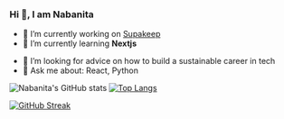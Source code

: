 ### Hi 👋, I am Nabanita

<!--
**nabanita-sarkar/nabanita-sarkar** is a ✨ _special_ ✨ repository because its `README.md` (this file) appears on your GitHub profile.

Here are some ideas to get you started:
-->
- 🔭 I’m currently working on [Supakeep](https://github.com/nabanita-sarkar/supakeep)
- 🌱 I’m currently learning **Nextjs**
<!-- - 👯 I’m looking to collaborate on ... -->
- 🤔 I’m looking for advice on how to build a sustainable career in tech
- 💬 Ask me about: React, Python 
<!-- - 📫 How to reach me: ...
- 😄 Pronouns: ...
- ⚡ Fun fact: ... -->


<!-- I'm a final year Electronics & Communication engineering undergrad, based in West Bengal, India.

I enjoy building beautiful and performant websites so that end users can get top class experience. Aside from building websites, I am profient in Mathematical Computation using Python.-->

![Nabanita's GitHub stats](https://github-readme-stats.vercel.app/api?username=nabanita-sarkar&show_icons=true&count_private=true&theme=default) [![Top Langs](https://github-readme-stats.vercel.app/api/top-langs/?username=nabanita-sarkar&layout=compact&hide=jupyter%20notebook)](https://github.com/anuraghazra/github-readme-stats)

[![GitHub Streak](https://github-readme-streak-stats.herokuapp.com/?user=nabanita-sarkar)](https://git.io/streak-stats)


<!-- ### Find me around the web 🌎: -->
